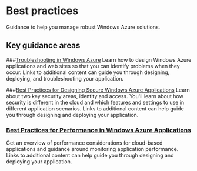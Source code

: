 <properties linkid="manage-windows-best-practices" urlDisplayName="Best practices" pageTitle="Windows Azure Windows virtual machine best practices" metaKeywords="Azure best practices" description="Find topics about best practices in Windows Azure." metaCanonical="" services="" documentationCenter="" title="Best practices" authors=""  solutions="" writer="" manager="" editor=""  />




# Best practices
Guidance to help you manage robust Windows Azure solutions.

## Key guidance areas

###[Troubleshooting in Windows Azure][]
Learn how to design Windows Azure applications and web sites so that you can identify problems when they occur. Links to additional content can guide you through designing, deploying, and troubleshooting your application. 

###[Best Practices for Designing Secure Windows Azure Applications][]
Learn about two key security areas, identity and access. You'll learn about how security is different in the cloud and which features and settings to use in different application scenarios. Links to additional content can help guide you through designing and deploying your application.

### [Best Practices for Performance in Windows Azure Applications][]
Get an overview of performance considerations for cloud-based applications and guidance around monitoring application performance. Links to additional content can help guide you through designing and deploying your application.


[Troubleshooting in Windows Azure]: ./troubleshooting/
[Best Practices for Designing Secure Windows Azure Applications]: ./security/
[Best Practices for Performance in Windows Azure Applications]: ./performance/
